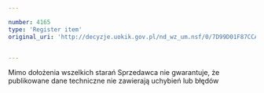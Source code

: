 ```yaml
---

number: 4165
type: 'Register item'
original_uri: 'http://decyzje.uokik.gov.pl/nd_wz_um.nsf/0/7D99D01F87CCAED7C1257AED002FBFC7?OpenDocument'


---
```


Mimo dołożenia wszelkich starań Sprzedawca nie gwarantuje, że publikowane dane techniczne nie zawierają uchybień lub błędów
